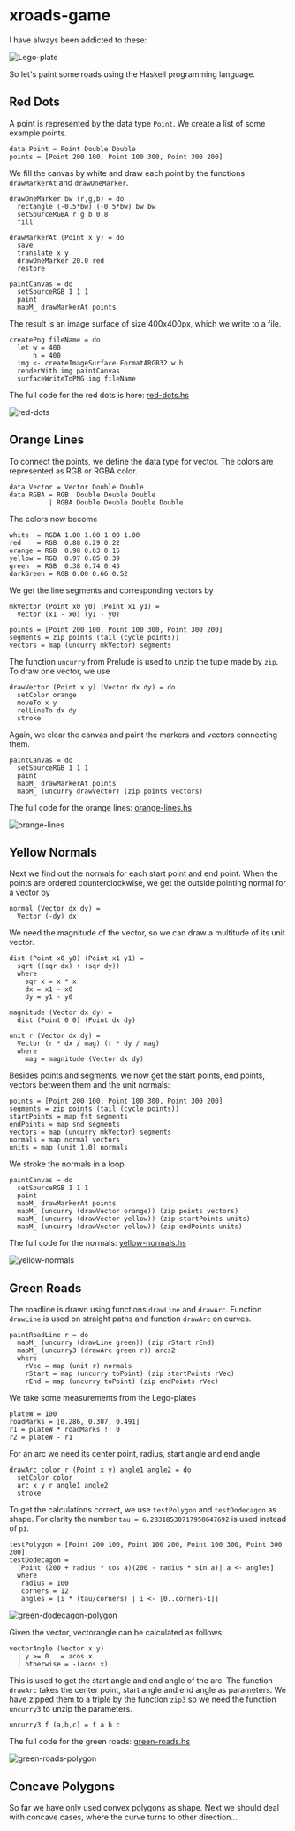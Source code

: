 # xroads-game

I have always been addicted to these:

![Lego-plate](pics/lego-plate-1.png)

So let's paint some roads using the Haskell programming language.

## Red Dots

A point is represented by the data type `Point`. We create a list of some example points.

```
data Point = Point Double Double
points = [Point 200 100, Point 100 300, Point 300 200]
```

We fill the canvas by white and draw each point by the functions `drawMarkerAt` and `drawOneMarker`.

```
drawOneMarker bw (r,g,b) = do
  rectangle (-0.5*bw) (-0.5*bw) bw bw
  setSourceRGBA r g b 0.8
  fill

drawMarkerAt (Point x y) = do
  save
  translate x y
  drawOneMarker 20.0 red
  restore

paintCanvas = do
  setSourceRGB 1 1 1
  paint
  mapM_ drawMarkerAt points
```

The result is an image surface of size 400x400px, which we write to a file.

```
createPng fileName = do
  let w = 400
      h = 400
  img <- createImageSurface FormatARGB32 w h
  renderWith img paintCanvas
  surfaceWriteToPNG img fileName

```

The full code for the red dots is here: [red-dots.hs](code/red-dots.hs)

![red-dots](pics/red-dots.png)

## Orange Lines

To connect the points, we define the data type for vector. The colors are represented as RGB or RGBA color.

```
data Vector = Vector Double Double
data RGBA = RGB  Double Double Double
          | RGBA Double Double Double Double
```

The colors now become

```
white  = RGBA 1.00 1.00 1.00 1.00
red    = RGB  0.88 0.29 0.22
orange = RGB  0.98 0.63 0.15
yellow = RGB  0.97 0.85 0.39
green  = RGB  0.38 0.74 0.43
darkGreen = RGB 0.00 0.66 0.52
```

We get the line segments and corresponding vectors by

```
mkVector (Point x0 y0) (Point x1 y1) =
  Vector (x1 - x0) (y1 - y0)

points = [Point 200 100, Point 100 300, Point 300 200]
segments = zip points (tail (cycle points))
vectors = map (uncurry mkVector) segments
```

The function `uncurry` from Prelude is used to unzip the tuple made by `zip`. To draw one vector, we use

```
drawVector (Point x y) (Vector dx dy) = do
  setColor orange
  moveTo x y
  relLineTo dx dy
  stroke
```

Again, we clear the canvas and paint the markers and vectors connecting them.

```
paintCanvas = do
  setSourceRGB 1 1 1
  paint
  mapM_ drawMarkerAt points
  mapM_ (uncurry drawVector) (zip points vectors)
```

The full code for the orange lines: [orange-lines.hs](code/orange-lines.hs)

![orange-lines](pics/orange-lines.png)

## Yellow Normals

Next we find out the normals for each start point and end point. When the points are ordered counterclockwise, we get the outside pointing normal for a vector by

```
normal (Vector dx dy) = 
  Vector (-dy) dx
```

We need the magnitude of the vector, so we can draw a multitude of its unit vector.

```
dist (Point x0 y0) (Point x1 y1) = 
  sqrt ((sqr dx) + (sqr dy))
  where
    sqr x = x * x
    dx = x1 - x0
    dy = y1 - y0

magnitude (Vector dx dy) =
  dist (Point 0 0) (Point dx dy)

unit r (Vector dx dy) = 
  Vector (r * dx / mag) (r * dy / mag)
  where
    mag = magnitude (Vector dx dy)
```

Besides points and segments, we now get the start points, end points, vectors between them and the unit normals:

```
points = [Point 200 100, Point 100 300, Point 300 200]
segments = zip points (tail (cycle points))
startPoints = map fst segments
endPoints = map snd segments
vectors = map (uncurry mkVector) segments
normals = map normal vectors
units = map (unit 1.0) normals
```

We stroke the normals in a loop

```
paintCanvas = do
  setSourceRGB 1 1 1
  paint
  mapM_ drawMarkerAt points
  mapM_ (uncurry (drawVector orange)) (zip points vectors)
  mapM_ (uncurry (drawVector yellow)) (zip startPoints units)
  mapM_ (uncurry (drawVector yellow)) (zip endPoints units)
```

The full code for the normals: [yellow-normals.hs](code/yellow-normals.hs)

![yellow-normals](pics/yellow-normals.png)

## Green Roads

The roadline is drawn using functions `drawLine` and `drawArc`. Function `drawLine` is used on straight paths and function `drawArc` on curves.

```
paintRoadLine r = do
  mapM_ (uncurry (drawLine green)) (zip rStart rEnd)
  mapM_ (uncurry3 (drawArc green r)) arcs2
  where
    rVec = map (unit r) normals
    rStart = map (uncurry toPoint) (zip startPoints rVec)
    rEnd = map (uncurry toPoint) (zip endPoints rVec)
```

We take some measurements from the Lego-plates

```
plateW = 100
roadMarks = [0.286, 0.307, 0.491]
r1 = plateW * roadMarks !! 0
r2 = plateW - r1
```

For an arc we need its center point, radius, start angle and end angle

```
drawArc color r (Point x y) angle1 angle2 = do
  setColor color
  arc x y r angle1 angle2
  stroke
```

To get the calculations correct, we use `testPolygon` and `testDodecagon` as shape. For clarity the number `tau = 6.28318530717958647692` is used instead of `pi`.

```
testPolygon = [Point 200 100, Point 100 200, Point 100 300, Point 300 200]
testDodecagon = 
  [Point (200 + radius * cos a)(200 - radius * sin a)| a <- angles]
  where
   radius = 100
   corners = 12
   angles = [i * (tau/corners) | i <- [0..corners-1]]
```

![green-dodecagon-polygon](pics/green-roads-dodecagon.png)

Given the vector, vectorangle can be calculated as follows:

```
vectorAngle (Vector x y) 
  | y >= 0   = acos x
  | otherwise = -(acos x)
```

This is used to get the start angle and end angle of the arc. The function `drawArc` takes the center point, start angle and end angle as parameters. We have zipped them to a triple by the function `zip3` so we need the function `uncurry3` to unzip the parameters.

```
uncurry3 f (a,b,c) = f a b c
```

The full code for the green roads: [green-roads.hs](code/green-roads.hs)

![green-roads-polygon](pics/green-roads-polygon.png)

## Concave Polygons

So far we have only used convex polygons as shape. Next we should deal with concave cases, where the curve turns to other direction...


